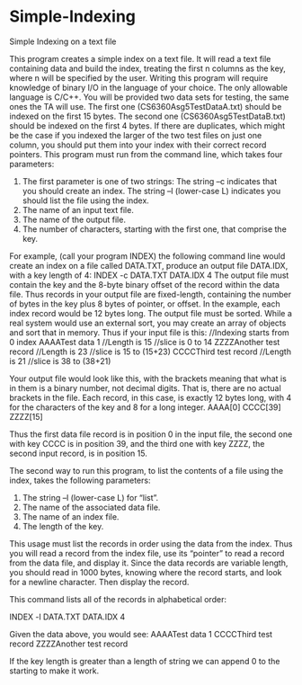 # Simple-Indexing
Simple Indexing on a text file

This program creates a simple index on a text file.  It will read a text file containing data and build the index, treating the first n columns as the key, where n will be specified by the user.  Writing this program will require knowledge of binary I/O in the language of your choice.  The only allowable language is C/C++.  You will be provided two data sets for testing, the same ones the TA will use.  The first one (CS6360Asg5TestDataA.txt) should be indexed on the first 15 bytes.  The second one (CS6360Asg5TestDataB.txt) should be indexed on the first 4 bytes.
If there are duplicates, which might be the case if you indexed the larger of the two test files on just one column, you should put them into your index with their correct record pointers.
This program must run from the command line, which takes four parameters:

1.	The first parameter is one of two strings: The string –c indicates that you should create an index.  The string –l (lower-case L) indicates you should list the file using the index.
2.	The name of an input text file.
3.	The name of the output file.
4.	The number of characters, starting with the first one, that comprise the key.

For example, (call your program INDEX) the following command line would create an index on a file called DATA.TXT, produce an output file DATA.IDX, with a key length of 4:
INDEX -c DATA.TXT DATA.IDX 4
The output file must contain the key and the 8-byte binary offset of the record within the data file.  Thus records in your output file are fixed-length, containing the number of bytes in the key plus 8 bytes of pointer, or offset.  In the example, each index record would be 12 bytes long.  The output file must be sorted.  While a real system would use an external sort, you may create an array of objects and sort that in memory.  Thus if your input file is this:
//Indexing starts from 0 index
AAAATest data 1			//Length is 15	//slice is 0 to 14
ZZZZAnother test record		//Length is 23	//slice is 15 to (15+23)
CCCCThird test record			//Length is 21	//slice is 38 to (38+21)

Your output file would look like this, with the brackets meaning that what is in them is a binary number, not decimal digits.  That is, there are no actual brackets in the file.  Each record, in this case, is exactly 12 bytes long, with 4 for the characters of the key and 8 for a long integer.
AAAA[0]
CCCC[39]
ZZZZ[15]

Thus the first data file record is in position 0 in the input file, the second one with key CCCC is in position 39, and the third one with key ZZZZ, the second input record, is in position 15.

The second way to run this program, to list the contents of a file using the index, takes the following parameters:

1.	The string –l (lower-case L) for “list”.
2.	The name of the associated data file.
3.	The name of an index file.
4.	The length of the key.

This usage must list the records in order using the data from the index.  Thus you will read a record from the index file, use its “pointer” to read a record from the data file, and display it.  Since the data records are variable length, you should read in 1000 bytes, knowing where the record starts, and look for a newline character.  Then display the record.

This command lists all of the records in alphabetical order:

INDEX -l DATA.TXT DATA.IDX 4

Given the data above, you would see:
AAAATest data 1
CCCCThird test record
ZZZZAnother test record


If the key length is greater than a length of string we can append 0 to the starting to make it work.

